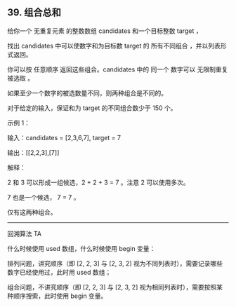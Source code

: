 ## 39. 组合总和
给你一个 无重复元素 的整数数组 candidates 和一个目标整数 target ，

找出 candidates 中可以使数字和为目标数 target 的 所有不同组合 ，并以列表形式返回。

你可以按 任意顺序 返回这些组合。candidates 中的 同一个 数字可以 无限制重复被选取 。

如果至少一个数字的被选数量不同，则两种组合是不同的。 

对于给定的输入，保证和为 target 的不同组合数少于 150 个。

 

示例 1：

输入：candidates = [2,3,6,7], target = 7

输出：[[2,2,3],[7]]

解释：

2 和 3 可以形成一组候选，2 + 2 + 3 = 7 。注意 2 可以使用多次。

7 也是一个候选， 7 = 7 。

仅有这两种组合。

---------------

回溯算法  TA

什么时候使用 used 数组，什么时候使用 begin 变量：

排列问题，讲究顺序（即 [2, 2, 3] 与 [2, 3, 2] 视为不同列表时），需要记录哪些数字已经使用过，此时用 used 数组；

组合问题，不讲究顺序（即 [2, 2, 3] 与 [2, 3, 2] 视为相同列表时），需要按照某种顺序搜索，此时使用 begin 变量。
